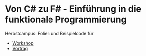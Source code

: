 # Von C# zu F# - Einführung in die funktionale Programmierung

Herbstcampus: Folien und Beispielcode für

- [Workshop](https://www.herbstcampus.de/lecture.php?id=8769&source=0)
- [Vortrag](https://www.herbstcampus.de/lecture.php?id=8768&source=0)
